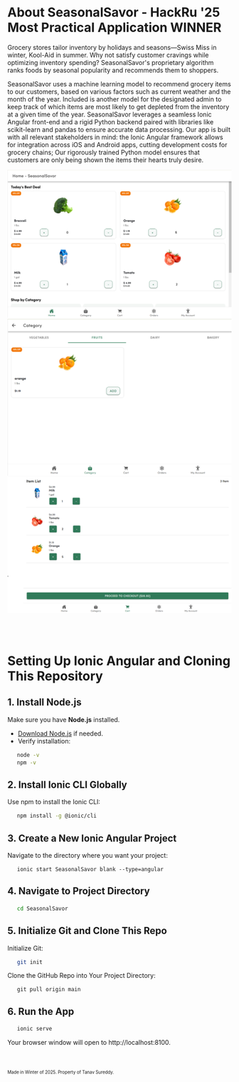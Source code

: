 # About SeasonalSavor - HackRu '25 Most Practical Application WINNER
Grocery stores tailor inventory by holidays and seasons—Swiss Miss in winter, Kool-Aid in summer. Why not satisfy customer cravings while optimizing inventory spending? SeasonalSavor's proprietary algorithm ranks foods by seasonal popularity and recommends them to shoppers.

SeasonalSavor uses a machine learning model to recommend grocery items to our customers, based on various factors such as current weather and the month of the year. Included is another model for the designated admin to keep track of which items are most likely to get depleted from the inventory at a given time of the year. SeasonalSavor leverages a seamless Ionic Angular front-end and a rigid Python backend paired with libraries like scikit-learn and pandas to ensure accurate data processing. Our app is built with all relevant stakeholders in mind: the Ionic Angular framework allows for integration across iOS and Android apps, cutting development costs for grocery chains; Our rigorously trained Python model ensures that customers are only being shown the items their hearts truly desire.

![banner](https://github.com/TanavSureddy/SeasonalSavor/blob/main/1.png)
![banner](https://github.com/TanavSureddy/SeasonalSavor/blob/main/2.png)
![banner](https://github.com/TanavSureddy/SeasonalSavor/blob/main/3.png)

<br/>
<br/>


# Setting Up Ionic Angular and Cloning This Repository

## 1. Install Node.js
Make sure you have **Node.js** installed.  
- [Download Node.js](https://nodejs.org/) if needed.  
- Verify installation:
```bash
   node -v
   npm -v
```

## 2. Install Ionic CLI Globally
Use npm to install the Ionic CLI:
```bash
   npm install -g @ionic/cli
```

## 3. Create a New Ionic Angular Project
Navigate to the directory where you want your project:
```cd ~/your-desired-directory
   ionic start SeasonalSavor blank --type=angular
```

## 4. Navigate to Project Directory
```bash
   cd SeasonalSavor
```

## 5. Initialize Git and Clone This Repo
Initialize Git:
```bash
   git init
```

Clone the GitHub Repo into Your Project Directory:
```git remote add origin https://github.com/TanavSureddy/SeasonalSavor.git
   git pull origin main
```

## 6. Run the App
```bash
   ionic serve
```
Your browser window will open to http://localhost:8100.

<br/>
<br/>
<sup><sub>Made in Winter of 2025. Property of Tanav Sureddy.</sub></sup>



